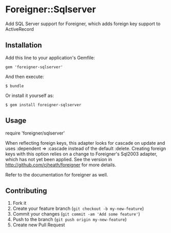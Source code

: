 # Foreigner::Sqlserver

Add SQL Server support for Foreigner, which adds foreign key support to ActiveRecord

## Installation

Add this line to your application's Gemfile:

    gem 'foreigner-sqlserver'

And then execute:

    $ bundle

Or install it yourself as:

    $ gem install foreigner-sqlserver

## Usage

require 'foreigner/sqlserver'

When reflecting foreign keys, this adapter looks for cascade on update
and uses :dependent => :cascade instead of the default :delete. Creating
foreign keys with this option relies on a change to Foreigner's Sql2003
adapter, which has not yet been applied.
See the version in http://github.com/cjheath/foreigner for more details.

Refer to the documentation for foreigner as well.

## Contributing

1. Fork it
2. Create your feature branch (`git checkout -b my-new-feature`)
3. Commit your changes (`git commit -am 'Add some feature'`)
4. Push to the branch (`git push origin my-new-feature`)
5. Create new Pull Request
